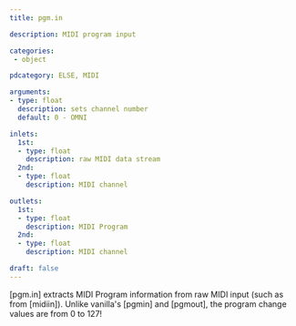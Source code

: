 ```yaml
---
title: pgm.in

description: MIDI program input

categories:
 - object

pdcategory: ELSE, MIDI

arguments:
- type: float
  description: sets channel number
  default: 0 - OMNI

inlets:
  1st:
  - type: float
    description: raw MIDI data stream
  2nd:
  - type: float
    description: MIDI channel

outlets:
  1st:
  - type: float
    description: MIDI Program
  2nd:
  - type: float
    description: MIDI channel

draft: false
---
```


[pgm.in] extracts MIDI Program information from raw MIDI input (such as from [midiin]). Unlike vanilla's [pgmin] and [pgmout], the program change values are from 0 to 127!

